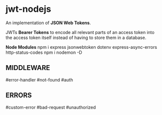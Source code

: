 # jwt-nodejs
An implementation of **JSON Web Tokens**.

JWTs **Bearer Tokens** to encode all relevant parts of an access token into the access token itself instead of having to store them in a database.

**Node Modules**
npm i express jsonwebtoken dotenv express-async-errors http-status-codes
npm i nodemon -D

MIDDLEWARE
-------------
#error-handler
#not-found
#auth

ERRORS
-------
#custom-error
#bad-request
#unauthorized
